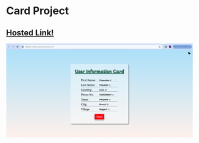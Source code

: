 # Card Project

## [Hosted Link!](https://hsc92180.github.io/JS-Projects/CardProject/)

![Alt text](image.png)